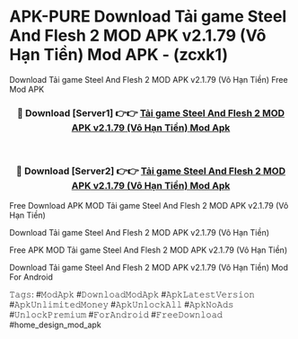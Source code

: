 # APK-PURE Download Tải game Steel And Flesh 2 MOD APK v2.1.79 (Vô Hạn Tiền) Mod APK - (zcxk1)
Download Tải game Steel And Flesh 2 MOD APK v2.1.79 (Vô Hạn Tiền) Free Mod APK

<div align="center">
<h3>🔴 Download [Server1] 👉👉 <a href="https://apk-comot.site?title=Tải_game_Steel_And_Flesh_2_MOD_APK_v2.1.79_(Vô_Hạn_Tiền)">Tải game Steel And Flesh 2 MOD APK v2.1.79 (Vô Hạn Tiền) Mod Apk</a></h3><br>

<h3>🔴 Download [Server2] 👉👉 <a href="https://apk-comot.site?title=Tải_game_Steel_And_Flesh_2_MOD_APK_v2.1.79_(Vô_Hạn_Tiền)">Tải game Steel And Flesh 2 MOD APK v2.1.79 (Vô Hạn Tiền) Mod Apk</a></h3>
</div>


Free Download APK MOD Tải game Steel And Flesh 2 MOD APK v2.1.79 (Vô Hạn Tiền)

Download Tải game Steel And Flesh 2 MOD APK v2.1.79 (Vô Hạn Tiền) 

Free APK MOD Tải game Steel And Flesh 2 MOD APK v2.1.79 (Vô Hạn Tiền) 

Download Tải game Steel And Flesh 2 MOD APK v2.1.79 (Vô Hạn Tiền) Mod For Android

𝚃𝚊𝚐𝚜: #𝙼𝚘𝚍𝙰𝚙𝚔 #𝙳𝚘𝚠𝚗𝚕𝚘𝚊𝚍𝙼𝚘𝚍𝙰𝚙𝚔 #𝙰𝚙𝚔𝙻𝚊𝚝𝚎𝚜𝚝𝚅𝚎𝚛𝚜𝚒𝚘𝚗 #𝙰𝚙𝚔𝚄𝚗𝚕𝚒𝚖𝚒𝚝𝚎𝚍𝙼𝚘𝚗𝚎𝚢 #𝙰𝚙𝚔𝚄𝚗𝚕𝚘𝚌𝚔𝙰𝚕𝚕 #𝙰𝚙𝚔𝙽𝚘𝙰𝚍𝚜 #𝚄𝚗𝚕𝚘𝚌𝚔𝙿𝚛𝚎𝚖𝚒𝚞𝚖 #𝙵𝚘𝚛𝙰𝚗𝚍𝚛𝚘𝚒𝚍 #𝙵𝚛𝚎𝚎𝙳𝚘𝚠𝚗𝚕𝚘𝚊𝚍 #home_design_mod_apk